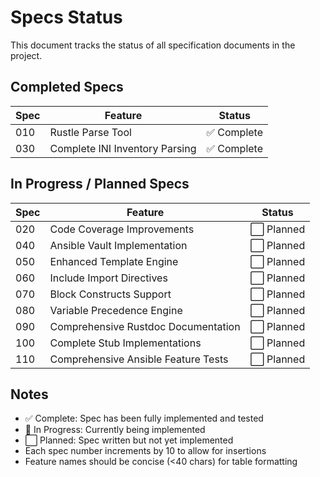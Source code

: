 # Specs Status

This document tracks the status of all specification documents in the project.

## Completed Specs

| Spec | Feature | Status |
|------|---------|--------|
| 010 | Rustle Parse Tool | ✅ Complete |
| 030 | Complete INI Inventory Parsing | ✅ Complete |

## In Progress / Planned Specs

| Spec | Feature | Status |
|------|---------|--------|
| 020 | Code Coverage Improvements | ⬜ Planned |
| 040 | Ansible Vault Implementation | ⬜ Planned |
| 050 | Enhanced Template Engine | ⬜ Planned |
| 060 | Include Import Directives | ⬜ Planned |
| 070 | Block Constructs Support | ⬜ Planned |
| 080 | Variable Precedence Engine | ⬜ Planned |
| 090 | Comprehensive Rustdoc Documentation | ⬜ Planned |
| 100 | Complete Stub Implementations | ⬜ Planned |
| 110 | Comprehensive Ansible Feature Tests | ⬜ Planned |


## Notes

- ✅ Complete: Spec has been fully implemented and tested
- 🔄 In Progress: Currently being implemented
- ⬜ Planned: Spec written but not yet implemented
- Each spec number increments by 10 to allow for insertions
- Feature names should be concise (<40 chars) for table formatting